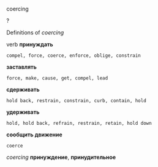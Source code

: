 coercing

?


Definitions of _coercing_

verb
**принуждать**

    compel, force, coerce, enforce, oblige, constrain
**заставлять**

    force, make, cause, get, compel, lead
**сдерживать**

    hold back, restrain, constrain, curb, contain, hold
**удерживать**

    hold, hold back, refrain, restrain, retain, hold down
**сообщить движение**

    coerce

_coercing_
**принуждение**, **принудительное**